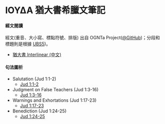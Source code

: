 # ΙΟΥΔΑ 猶大書希臘文筆記

#### 經文閱讀

經文(重音、大小寫、標點符號、排版) 出自 OGNTa Project([@GitHub](https://github.com/Andley/OGNTa))；分段和標題則是根據 [UBS5](https://www.die-bibel.de/en/bible/UBS5/JUD.1))。

- [猶大書 Interlinear (中文) ](Jude-Interlinear.md)


#### 句法圖析


- Salutation (Jud 1:1-2)
	- [Jud 1:1-2](Jud.1.1-2.md)
- Judgment on False Teachers (Jud 1:3-16)
	- [Jud 1:3-16](Jud.1.3-16.md)
- Warnings and Exhortations (Jud 1:17-23)
	- [Jud 1:17-23](Jud.1.17-23.md)
- Benediction (Jud 1:24-25)
	- [Jud 1:24-25](Jud.1.24-25.md)